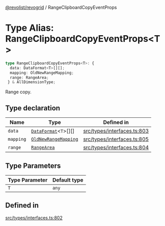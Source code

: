 [@revolist/revogrid](README.md) / RangeClipboardCopyEventProps

# Type Alias: RangeClipboardCopyEventProps\<T\>

```ts
type RangeClipboardCopyEventProps<T>: {
  data: DataFormat<T>[][];
  mapping: OldNewRangeMapping;
  range: RangeArea;
 } & AllDimensionType;
```

Range copy.

## Type declaration

| Name | Type | Defined in |
| ------ | ------ | ------ |
| `data` | [`DataFormat`](TypeAlias.DataFormat.md)\<`T`\>[][] | [src/types/interfaces.ts:803](https://github.com/revolist/revogrid/blob/3cf03d1039e53d8581c1791130c13324e129dd40/src/types/interfaces.ts#L803) |
| `mapping` | [`OldNewRangeMapping`](TypeAlias.OldNewRangeMapping.md) | [src/types/interfaces.ts:805](https://github.com/revolist/revogrid/blob/3cf03d1039e53d8581c1791130c13324e129dd40/src/types/interfaces.ts#L805) |
| `range` | [`RangeArea`](TypeAlias.RangeArea.md) | [src/types/interfaces.ts:804](https://github.com/revolist/revogrid/blob/3cf03d1039e53d8581c1791130c13324e129dd40/src/types/interfaces.ts#L804) |

## Type Parameters

| Type Parameter | Default type |
| ------ | ------ |
| `T` | `any` |

## Defined in

[src/types/interfaces.ts:802](https://github.com/revolist/revogrid/blob/3cf03d1039e53d8581c1791130c13324e129dd40/src/types/interfaces.ts#L802)
